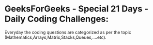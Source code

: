 # GeeksForGeeks - Special 21 Days - Daily Coding Challenges:  
  
Everyday the coding questions are categorized as per the topic (Mathematics,Arrays,Matrix,Stacks,Queues,....etc).  
